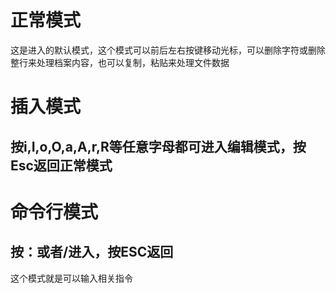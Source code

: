 # 正常模式
这是进入的默认模式，这个模式可以前后左右按键移动光标，可以删除字符或删除整行来处理档案内容，也可以复制，粘贴来处理文件数据
# 插入模式
## 按i,I,o,O,a,A,r,R等任意字母都可进入编辑模式，按Esc返回正常模式
# 命令行模式
## 按：或者/进入，按ESC返回
这个模式就是可以输入相关指令
